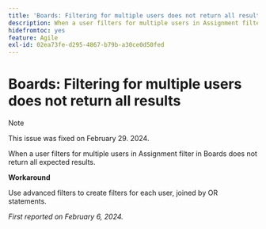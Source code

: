 ```yaml
---
title: 'Boards: Filtering for multiple users does not return all results'
description: When a user filters for multiple users in Assignment filter in Boards does not return all expected results.
hidefromtoc: yes
feature: Agile
exl-id: 02ea73fe-d295-4867-b79b-a30ce0d50fed
---
```

# Boards: Filtering for multiple users does not return all results

>[!NOTE]
>
>This issue was fixed on February 29. 2024.

When a user filters for multiple users in Assignment filter in Boards does not return all expected results. 

**Workaround**

Use advanced filters to create filters for each user, joined by OR statements.

_First reported on February 6, 2024._
